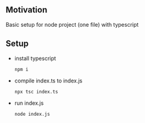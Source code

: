 <h2>Motivation</h2>
Basic setup for node project (one file) with typescript

<h2>Setup</h2>
<ul>
<li>install typescript

```
npm i
```

</li>
<li>
compile index.ts to index.js

```
npx tsc index.ts
```

</li>

<li>
run index.js

```
node index.js
```

</li>

</ul>
